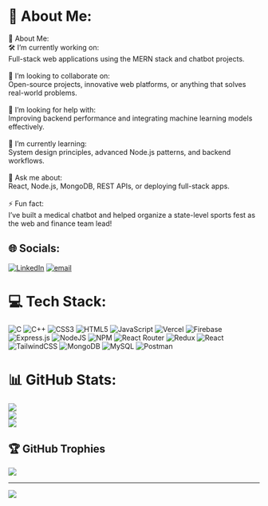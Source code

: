 # 💫 About Me:
💫 About Me:<br>🛠️ I’m currently working on:<br>Full-stack web applications using the MERN stack and chatbot projects.<br><br>🤝 I’m looking to collaborate on:<br>Open-source projects, innovative web platforms, or anything that solves real-world problems.<br><br>🧠 I’m looking for help with:<br>Improving backend performance and integrating machine learning models effectively.<br><br>🌱 I’m currently learning:<br>System design principles, advanced Node.js patterns, and backend workflows.<br><br>💬 Ask me about:<br>React, Node.js, MongoDB, REST APIs, or deploying full-stack apps.<br><br>⚡ Fun fact:<br>I’ve built a medical chatbot and helped organize a state-level sports fest as the web and finance team lead!


## 🌐 Socials:
[![LinkedIn](https://img.shields.io/badge/LinkedIn-%230077B5.svg?logo=linkedin&logoColor=white)](https://linkedin.com/in/https://www.linkedin.com/in/tanay-palkandwar-334a26355/) [![email](https://img.shields.io/badge/Email-D14836?logo=gmail&logoColor=white)](mailto:tanaypalkandwar@gmail.com) 

# 💻 Tech Stack:
![C](https://img.shields.io/badge/c-%2300599C.svg?style=for-the-badge&logo=c&logoColor=white) ![C++](https://img.shields.io/badge/c++-%2300599C.svg?style=for-the-badge&logo=c%2B%2B&logoColor=white) ![CSS3](https://img.shields.io/badge/css3-%231572B6.svg?style=for-the-badge&logo=css3&logoColor=white) ![HTML5](https://img.shields.io/badge/html5-%23E34F26.svg?style=for-the-badge&logo=html5&logoColor=white) ![JavaScript](https://img.shields.io/badge/javascript-%23323330.svg?style=for-the-badge&logo=javascript&logoColor=%23F7DF1E) ![Vercel](https://img.shields.io/badge/vercel-%23000000.svg?style=for-the-badge&logo=vercel&logoColor=white) ![Firebase](https://img.shields.io/badge/firebase-%23039BE5.svg?style=for-the-badge&logo=firebase) ![Express.js](https://img.shields.io/badge/express.js-%23404d59.svg?style=for-the-badge&logo=express&logoColor=%2361DAFB) ![NodeJS](https://img.shields.io/badge/node.js-6DA55F?style=for-the-badge&logo=node.js&logoColor=white) ![NPM](https://img.shields.io/badge/NPM-%23CB3837.svg?style=for-the-badge&logo=npm&logoColor=white) ![React Router](https://img.shields.io/badge/React_Router-CA4245?style=for-the-badge&logo=react-router&logoColor=white) ![Redux](https://img.shields.io/badge/redux-%23593d88.svg?style=for-the-badge&logo=redux&logoColor=white) ![React](https://img.shields.io/badge/react-%2320232a.svg?style=for-the-badge&logo=react&logoColor=%2361DAFB) ![TailwindCSS](https://img.shields.io/badge/tailwindcss-%2338B2AC.svg?style=for-the-badge&logo=tailwind-css&logoColor=white) ![MongoDB](https://img.shields.io/badge/MongoDB-%234ea94b.svg?style=for-the-badge&logo=mongodb&logoColor=white) ![MySQL](https://img.shields.io/badge/mysql-4479A1.svg?style=for-the-badge&logo=mysql&logoColor=white) ![Postman](https://img.shields.io/badge/Postman-FF6C37?style=for-the-badge&logo=postman&logoColor=white)
# 📊 GitHub Stats:
![](https://github-readme-stats.vercel.app/api?username=TanayP04&theme=dark&hide_border=false&include_all_commits=true&count_private=true)<br/>
![](https://nirzak-streak-stats.vercel.app/?user=TanayP04&theme=dark&hide_border=false)<br/>
![](https://github-readme-stats.vercel.app/api/top-langs/?username=TanayP04&theme=dark&hide_border=false&include_all_commits=true&count_private=true&layout=compact)

## 🏆 GitHub Trophies
![](https://github-profile-trophy.vercel.app/?username=TanayP04&theme=radical&no-frame=false&no-bg=false&margin-w=4)

---
[![](https://visitcount.itsvg.in/api?id=TanayP04&icon=0&color=0)](https://visitcount.itsvg.in)

<!-- Proudly created with GPRM ( https://gprm.itsvg.in ) -->
